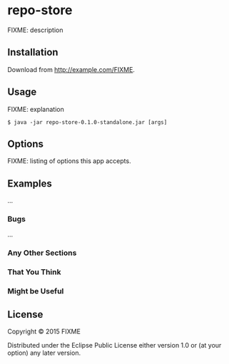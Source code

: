 # repo-store

FIXME: description

## Installation

Download from http://example.com/FIXME.

## Usage

FIXME: explanation

    $ java -jar repo-store-0.1.0-standalone.jar [args]

## Options

FIXME: listing of options this app accepts.

## Examples

...

### Bugs

...

### Any Other Sections
### That You Think
### Might be Useful

## License

Copyright © 2015 FIXME

Distributed under the Eclipse Public License either version 1.0 or (at
your option) any later version.
